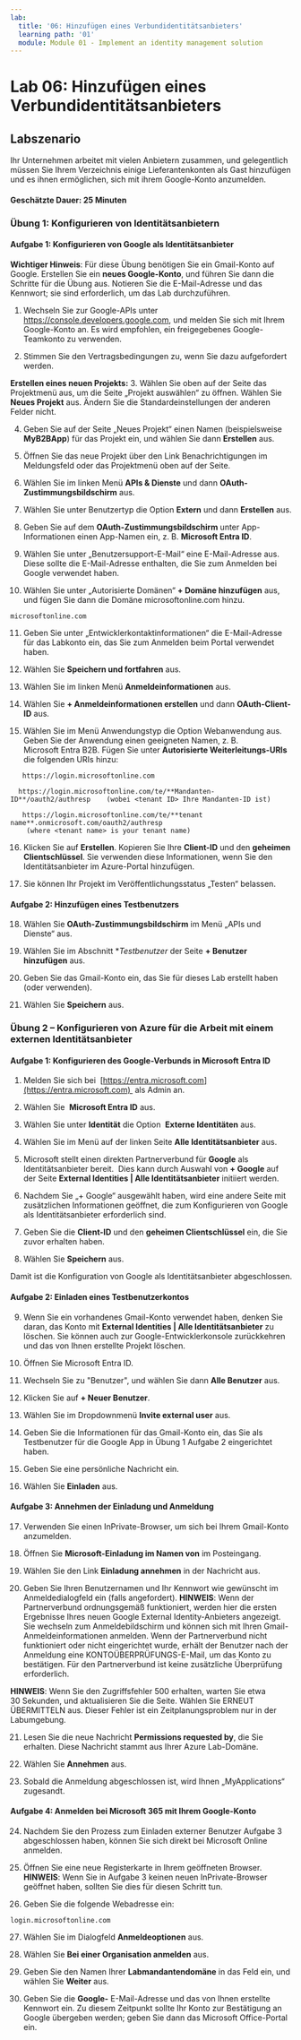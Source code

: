 ```yaml
---
lab:
  title: '06: Hinzufügen eines Verbundidentitätsanbieters'
  learning path: '01'
  module: Module 01 - Implement an identity management solution
---
```


# Lab 06: Hinzufügen eines Verbundidentitätsanbieters

## Labszenario

Ihr Unternehmen arbeitet mit vielen Anbietern zusammen, und gelegentlich müssen Sie Ihrem Verzeichnis einige Lieferantenkonten als Gast hinzufügen und es ihnen ermöglichen, sich mit ihrem Google-Konto anzumelden.

#### Geschätzte Dauer: 25 Minuten

### Übung 1: Konfigurieren von Identitätsanbietern

#### Aufgabe 1: Konfigurieren von Google als Identitätsanbieter

**Wichtiger Hinweis**: Für diese Übung benötigen Sie ein Gmail-Konto auf Google. Erstellen Sie ein **neues Google-Konto**, und führen Sie dann die Schritte für die Übung aus.  Notieren Sie die E-Mail-Adresse und das Kennwort; sie sind erforderlich, um das Lab durchzuführen.

1. Wechseln Sie zur Google-APIs unter https://console.developers.google.com, und melden Sie sich mit Ihrem Google-Konto an. Es wird empfohlen, ein freigegebenes Google-Teamkonto zu verwenden.

2. Stimmen Sie den Vertragsbedingungen zu, wenn Sie dazu aufgefordert werden.

**Erstellen eines neuen Projekts:**
3. Wählen Sie oben auf der Seite das Projektmenü aus, um die Seite „Projekt auswählen“ zu öffnen. Wählen Sie **Neues Projekt** aus.  Ändern Sie die Standardeinstellungen der anderen Felder nicht.

4. Geben Sie auf der Seite „Neues Projekt“ einen Namen (beispielsweise **MyB2BApp**) für das Projekt ein, und wählen Sie dann **Erstellen** aus.

5. Öffnen Sie das neue Projekt über den Link Benachrichtigungen im Meldungsfeld oder das Projektmenü oben auf der Seite.

6. Wählen Sie im linken Menü **APIs & Dienste** und dann **OAuth-Zustimmungsbildschirm** aus.

7. Wählen Sie unter Benutzertyp die Option **Extern** und dann **Erstellen** aus.

8. Geben Sie auf dem **OAuth-Zustimmungsbildschirm** unter App-Informationen einen App-Namen ein, z. B. **Microsoft Entra ID**.

9. Wählen Sie unter „Benutzersupport-E-Mail“ eine E-Mail-Adresse aus. Diese sollte die E-Mail-Adresse enthalten, die Sie zum Anmelden bei Google verwendet haben.

10. Wählen Sie unter „Autorisierte Domänen“ **+ Domäne hinzufügen** aus, und fügen Sie dann die Domäne microsoftonline.com hinzu.

   ```
   microsoftonline.com
   ```

11. Geben Sie unter „Entwicklerkontaktinformationen“ die E-Mail-Adresse für das Labkonto ein, das Sie zum Anmelden beim Portal verwendet haben.

12. Wählen Sie **Speichern und fortfahren** aus.

13. Wählen Sie im linken Menü **Anmeldeinformationen** aus.

14. Wählen Sie **+ Anmeldeinformationen erstellen** und dann **OAuth-Client-ID** aus.

15. Wählen Sie im Menü Anwendungstyp die Option Webanwendung aus. Geben Sie der Anwendung einen geeigneten Namen, z. B. Microsoft Entra B2B. Fügen Sie unter **Autorisierte Weiterleitungs-URIs** die folgenden URIs hinzu:

   ```
      https://login.microsoftonline.com
   ```
      https://login.microsoftonline.com/te/**Mandanten-ID**/oauth2/authresp    (wobei <tenant ID> Ihre Mandanten-ID ist)
   ```
      https://login.microsoftonline.com/te/**tenant name**.onmicrosoft.com/oauth2/authresp
       (where <tenant name> is your tenant name)
   ```

16. Klicken Sie auf **Erstellen**. Kopieren Sie Ihre **Client-ID** und den **geheimen Clientschlüssel**. Sie verwenden diese Informationen, wenn Sie den Identitätsanbieter im Azure-Portal hinzufügen.

17. Sie können Ihr Projekt im Veröffentlichungsstatus „Testen“ belassen.

#### Aufgabe 2: Hinzufügen eines Testbenutzers
18. Wählen Sie **OAuth-Zustimmungsbildschirm** im Menü „APIs und Dienste“ aus.

19. Wählen Sie im Abschnitt **Testbenutzer* der Seite **+ Benutzer hinzufügen** aus.

20. Geben Sie das Gmail-Konto ein, das Sie für dieses Lab erstellt haben (oder verwenden).

21. Wählen Sie **Speichern** aus.


### Übung 2 – Konfigurieren von Azure für die Arbeit mit einem externen Identitätsanbieter

#### Aufgabe 1: Konfigurieren des Google-Verbunds in Microsoft Entra ID
1. Melden Sie sich bei  [https://entra.microsoft.com](https://entra.microsoft.com)  als Admin an.

2. Wählen Sie  **Microsoft Entra ID** aus.

3. Wählen Sie unter **Identität** die Option  **Externe Identitäten** aus.

4. Wählen Sie im Menü auf der linken Seite **Alle Identitätsanbieter** aus.

5. Microsoft stellt einen direkten Partnerverbund für **Google** als Identitätsanbieter bereit.  Dies kann durch Auswahl von **+ Google** auf der Seite **External Identities | Alle Identitätsanbieter** initiiert werden.
 
6. Nachdem Sie „+ Google“ ausgewählt haben, wird eine andere Seite mit zusätzlichen Informationen geöffnet, die zum Konfigurieren von Google als Identitätsanbieter erforderlich sind.  

7. Geben Sie die **Client-ID** und den **geheimen Clientschlüssel** ein, die Sie zuvor erhalten haben.

8. Wählen Sie **Speichern** aus.

Damit ist die Konfiguration von Google als Identitätsanbieter abgeschlossen.

#### Aufgabe 2: Einladen eines Testbenutzerkontos
9. Wenn Sie ein vorhandenes Gmail-Konto verwendet haben, denken Sie daran, das Konto mit **External Identities | Alle Identitätsanbieter** zu löschen. Sie können auch zur Google-Entwicklerkonsole zurückkehren und das von Ihnen erstellte Projekt löschen.

10. Öffnen Sie Microsoft Entra ID.

11. Wechseln Sie zu "Benutzer", und wählen Sie dann **Alle Benutzer** aus.

12. Klicken Sie auf **+ Neuer Benutzer**.

13. Wählen Sie im Dropdownmenü **Invite external user** aus.

14. Geben Sie die Informationen für das Gmail-Konto ein, das Sie als Testbenutzer für die Google App in Übung 1 Aufgabe 2 eingerichtet haben.

15. Geben Sie eine persönliche Nachricht ein.

16. Wählen Sie **Einladen** aus.

#### Aufgabe 3: Annehmen der Einladung und Anmeldung
17. Verwenden Sie einen InPrivate-Browser, um sich bei Ihrem Gmail-Konto anzumelden.

18. Öffnen Sie **Microsoft-Einladung im Namen von** im Posteingang.

19. Wählen Sie den Link **Einladung annehmen** in der Nachricht aus.

20. Geben Sie Ihren Benutzernamen und Ihr Kennwort wie gewünscht im Anmeldedialogfeld ein (falls angefordert).
   **HINWEIS**: Wenn der Partnerverbund ordnungsgemäß funktioniert, werden hier die ersten Ergebnisse Ihres neuen Google External Identity-Anbieters angezeigt.  Sie wechseln zum Anmeldebildschirm und können sich mit Ihren Gmail-Anmeldeinformationen anmelden.  Wenn der Partnerverbund nicht funktioniert oder nicht eingerichtet wurde, erhält der Benutzer nach der Anmeldung eine KONTOÜBERPRÜFUNGS-E-Mail, um das Konto zu bestätigen.  Für den Partnerverbund ist keine zusätzliche Überprüfung erforderlich.

   **HINWEIS**: Wenn Sie den Zugriffsfehler 500 erhalten, warten Sie etwa 30 Sekunden, und aktualisieren Sie die Seite.  Wählen Sie ERNEUT ÜBERMITTELN aus.  Dieser Fehler ist ein Zeitplanungsproblem nur in der Labumgebung.

21. Lesen Sie die neue Nachricht **Permissions requested by**, die Sie erhalten.  Diese Nachricht stammt aus Ihrer Azure Lab-Domäne.

22. Wählen Sie **Annehmen** aus.

23. Sobald die Anmeldung abgeschlossen ist, wird Ihnen „MyApplications“ zugesandt.

#### Aufgabe 4: Anmelden bei Microsoft 365 mit Ihrem Google-Konto
24. Nachdem Sie den Prozess zum Einladen externer Benutzer Aufgabe 3 abgeschlossen haben, können Sie sich direkt bei Microsoft Online anmelden.

25. Öffnen Sie eine neue Registerkarte in Ihrem geöffneten Browser.
   **HINWEIS**: Wenn Sie in Aufgabe 3 keinen neuen InPrivate-Browser geöffnet haben, sollten Sie dies für diesen Schritt tun.

26. Geben Sie die folgende Webadresse ein:

   ```
   login.microsoftonline.com
   ```

27. Wählen Sie im Dialogfeld **Anmeldeoptionen** aus.
 
28. Wählen Sie **Bei einer Organisation anmelden** aus.

29. Geben Sie den Namen Ihrer **Labmandantendomäne** in das Feld ein, und wählen Sie **Weiter** aus.

30. Geben Sie die **Google-** E-Mail-Adresse und das von Ihnen erstellte Kennwort ein.
Zu diesem Zeitpunkt sollte Ihr Konto zur Bestätigung an Google übergeben werden; geben Sie dann das Microsoft Office-Portal ein.
